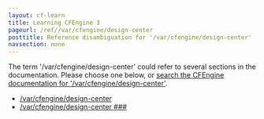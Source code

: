 ```yaml
---
layout: cf-learn
title: Learning CFEngine 3
pageurl: /ref//var/cfengine/design-center
posttitle: Reference disambiguation for '/var/cfengine/design-center'
navsection: none
---
```


The term '/var/cfengine/design-center' could refer to several sections in the documentation. Please choose one below, or
[search the CFEngine documentation for '/var/cfengine/design-center'](http://cfengine.com/docs/latest/search.html?q=/var/cfengine/design-center).

- [/var/cfengine/design-center](http://cfengine.com/docs/latest/enterprise-cfengine-guide-design-center-configure-sketches-enterprise-enterprise-sketch-flow.html#var-cfengine-design-center)
- [/var/cfengine/design-center \#\#\#](http://cfengine.com/docs/latest/guide-introduction-directory-structure.html#var-cfengine-design-center-###)
